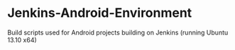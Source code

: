 Jenkins-Android-Environment
===========================

Build scripts used for Android projects building on Jenkins (running Ubuntu 13.10 x64)
